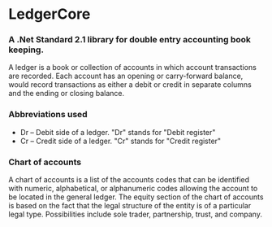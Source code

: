 # LedgerCore
### A .Net Standard 2.1 library for double entry accounting book keeping. 

A ledger is a book or collection of accounts in which account transactions are recorded. Each account has an opening or carry-forward balance, would record transactions as either a debit or credit in separate columns and the ending or closing balance.

### Abbreviations used
- Dr – Debit side of a ledger. "Dr" stands for "Debit register"
- Cr – Credit side of a ledger. "Cr" stands for "Credit register"

### Chart of accounts
A chart of accounts is a list of the accounts codes that can be identified with numeric, alphabetical, or alphanumeric codes allowing the account to be located in the general ledger. The equity section of the chart of accounts is based on the fact that the legal structure of the entity is of a particular legal type. Possibilities include sole trader, partnership, trust, and company.
